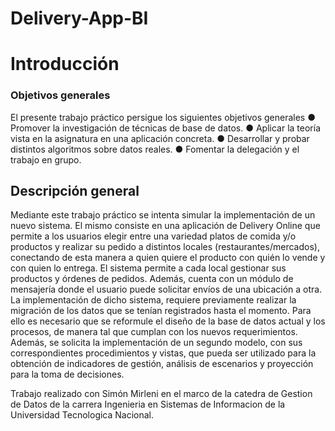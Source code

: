 # Delivery-App-BI
# Introducción
### Objetivos generales
El presente trabajo práctico persigue los siguientes objetivos generales
● Promover la investigación de técnicas de base de datos.
● Aplicar la teoría vista en la asignatura en una aplicación concreta.
● Desarrollar y probar distintos algoritmos sobre datos reales.
● Fomentar la delegación y el trabajo en grupo.
## Descripción general
Mediante este trabajo práctico se intenta simular la implementación de un nuevo
sistema. El mismo consiste en una aplicación de Delivery Online que permite a los
usuarios elegir entre una variedad platos de comida y/o productos y realizar su pedido a
distintos locales (restaurantes/mercados), conectando de esta manera a quien quiere el
producto con quién lo vende y con quien lo entrega. El sistema permite a cada local
gestionar sus productos y órdenes de pedidos. Además, cuenta con un módulo de
mensajería donde el usuario puede solicitar envíos de una ubicación a otra.
La implementación de dicho sistema, requiere previamente realizar la migración de
los datos que se tenían registrados hasta el momento. Para ello es necesario que se
reformule el diseño de la base de datos actual y los procesos, de manera tal que cumplan
con los nuevos requerimientos.
Además, se solicita la implementación de un segundo modelo, con sus
correspondientes procedimientos y vistas, que pueda ser utilizado para la obtención de
indicadores de gestión, análisis de escenarios y proyección para la toma de decisiones.

Trabajo realizado con Simón Mirleni en el marco de la catedra de Gestion de Datos de la carrera Ingenieria en Sistemas de Informacion de la Universidad Tecnologica Nacional.
